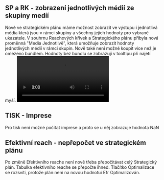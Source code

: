 ﻿---
categories: [fenix]
layout: fenix
---
## SP a RK - zobrazení jednotlivých médií ze skupiny medíí 
Nově ve strategickém plánu máme možnost zobrazit ve výstupu i jednotlivá média která jsou v rámci skupiny a všechny jejich hodnoty pro vybrané ukazatele. 
V souhrnu Reachových křivek a Strategického plánu přibyla nová proměnná "Media Jednotlivě", která umožňuje zobrazit hodnoty jednotlivých médií v rámci skupin. 
Nově také není možné koupit více než je omezeno bundlem. Hodnoty bez bundlu se zobrazují v tooltipu při najetí myší.
<video src="{{site.url}}/data/media_rozpad.mp4" type="video/mp4" controls></video>

## TISK - Imprese
Pro tisk není možné počítat imprese a proto se u něj zobrazuje hodnota NaN

## Efektivní reach - nepřepočet ve strategickém plánu
Po změně Efektivního reache není nově třeba přepočítávat celý Strategický plán. Tabulka efektivního reache se přepočte ihned. 
Tlačítko Optimalizace se rozsvítí, protože plán není na novou hodnotui Efr Optimalizován.
